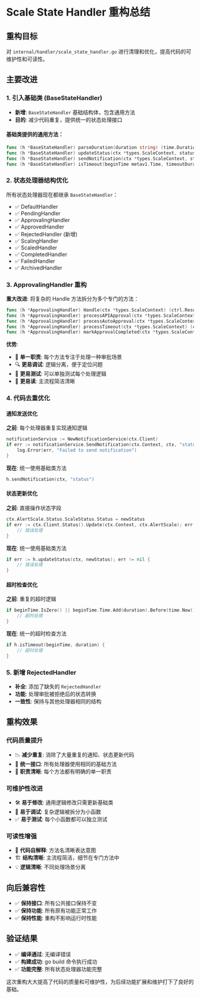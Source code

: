 # Scale State Handler 重构总结

## 重构目标
对 `internal/handler/scale_state_handler.go` 进行清理和优化，提高代码的可维护性和可读性。

## 主要改进

### 1. 引入基础类 (BaseStateHandler)
- **新增**: `BaseStateHandler` 基础结构体，包含通用方法
- **目的**: 减少代码重复，提供统一的状态处理接口

#### 基础类提供的通用方法：
```go
func (h *BaseStateHandler) parseDuration(duration string) (time.Duration, error)
func (h *BaseStateHandler) updateStatus(ctx *types.ScaleContext, status string) error
func (h *BaseStateHandler) sendNotification(ctx *types.ScaleContext, status string)
func (h *BaseStateHandler) isTimeout(beginTime metav1.Time, timeoutDuration time.Duration) bool
```

### 2. 状态处理器结构优化
所有状态处理器现在都继承 `BaseStateHandler`：
- ✅ DefaultHandler
- ✅ PendingHandler  
- ✅ ApprovalingHandler
- ✅ ApprovedHandler
- ✅ RejectedHandler (新增)
- ✅ ScalingHandler
- ✅ ScaledHandler
- ✅ CompletedHandler
- ✅ FailedHandler
- ✅ ArchivedHandler

### 3. ApprovalingHandler 重构
**重大改进**: 将复杂的 Handle 方法拆分为多个专门的方法：

```go
func (h *ApprovalingHandler) Handle(ctx *types.ScaleContext) (ctrl.Result, error)
func (h *ApprovalingHandler) processAPIApproval(ctx *types.ScaleContext) (*ctrl.Result, error)
func (h *ApprovalingHandler) processAutoApproval(ctx *types.ScaleContext) (ctrl.Result, error)
func (h *ApprovalingHandler) processTimeout(ctx *types.ScaleContext) (ctrl.Result, error)
func (h *ApprovalingHandler) markApprovalCompleted(ctx *types.ScaleContext) error
```

**优势**:
- 🎯 **单一职责**: 每个方法专注于处理一种审批场景
- 🔍 **更易调试**: 逻辑分离，便于定位问题
- 🧪 **更易测试**: 可以单独测试每个处理逻辑
- 📖 **更易读**: 主流程简洁清晰

### 4. 代码去重优化

#### 通知发送优化
**之前**: 每个处理器重复实现通知逻辑
```go
notificationService := NewNotificationService(ctx.Client)
if err := notificationService.SendNotification(ctx.Context, ctx, "status"); err != nil {
    log.Error(err, "Failed to send notification")
}
```

**现在**: 统一使用基础类方法
```go
h.sendNotification(ctx, "status")
```

#### 状态更新优化
**之前**: 直接操作状态字段
```go
ctx.AlertScale.Status.ScaleStatus.Status = newStatus
if err := ctx.Client.Status().Update(ctx.Context, ctx.AlertScale); err != nil {
    // 错误处理
}
```

**现在**: 统一使用基础类方法
```go
if err := h.updateStatus(ctx, newStatus); err != nil {
    // 错误处理
}
```

#### 超时检查优化
**之前**: 重复的超时逻辑
```go
if beginTime.IsZero() || beginTime.Time.Add(duration).Before(time.Now()) {
    // 超时处理
}
```

**现在**: 统一的超时检查方法
```go
if h.isTimeout(beginTime, duration) {
    // 超时处理
}
```

### 5. 新增 RejectedHandler
- **补全**: 添加了缺失的 `RejectedHandler`
- **功能**: 处理审批被拒绝后的状态转换
- **一致性**: 保持与其他处理器相同的结构

## 重构效果

### 代码质量提升
- 📉 **减少重复**: 消除了大量重复的通知、状态更新代码
- 🔧 **统一接口**: 所有处理器使用相同的基础方法
- 🎯 **职责清晰**: 每个方法都有明确的单一职责

### 可维护性改进
- 🛠️ **易于修改**: 通用逻辑修改只需更新基础类
- 🐛 **易于调试**: 复杂逻辑被拆分为小函数
- ✅ **易于测试**: 每个小函数都可以独立测试

### 可读性增强
- 📖 **代码自解释**: 方法名清晰表达意图
- 🏗️ **结构清晰**: 主流程简洁，细节在专门方法中
- 💡 **逻辑清晰**: 不同处理场景分离

## 向后兼容性
- ✅ **保持接口**: 所有公共接口保持不变
- ✅ **保持功能**: 所有原有功能正常工作
- ✅ **保持性能**: 重构不影响运行时性能

## 验证结果
- ✅ **编译通过**: 无编译错误
- ✅ **构建成功**: go build 命令执行成功
- ✅ **功能完整**: 所有状态处理器功能完整

这次重构大大提高了代码的质量和可维护性，为后续功能扩展和维护打下了良好的基础。
